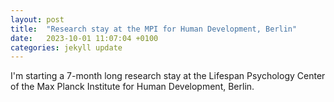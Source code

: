 ```yaml
---
layout: post
title:  "Research stay at the MPI for Human Development, Berlin"
date:   2023-10-01 11:07:04 +0100
categories: jekyll update
---
```

I'm starting a 7-month long research stay at the Lifespan Psychology Center of the Max Planck Institute for Human Development, Berlin. 
